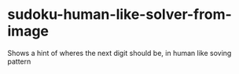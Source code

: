 # sudoku-human-like-solver-from-image
Shows a hint of wheres the next digit should be, in human like soving pattern
